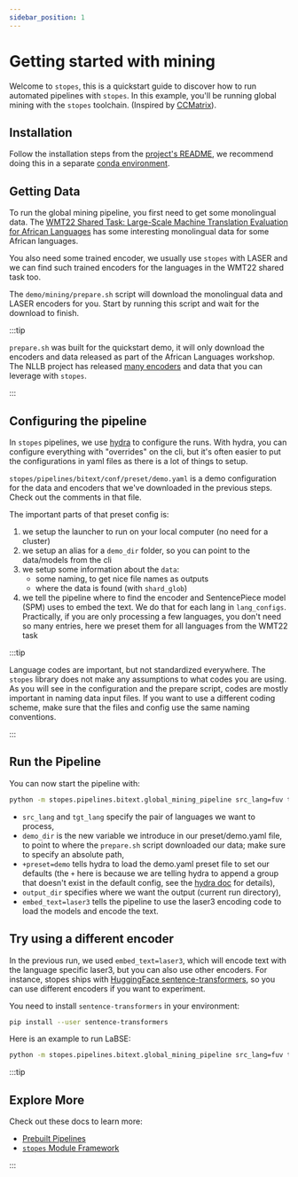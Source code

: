 ```yaml
---
sidebar_position: 1
---
```


# Getting started with mining

Welcome to `stopes`, this is a quickstart guide to discover how to run automated pipelines with `stopes`. In this example, you'll be running global mining with the `stopes` toolchain. (Inspired by [CCMatrix](https://ai.facebook.com/blog/ccmatrix-a-billion-scale-bitext-data-set-for-training-translation-models/)).

## Installation

Follow the installation steps from the [project's README](https://github.com/facebookresearch/stopes/blob/main/README.md), we recommend doing this in a separate [conda environment](https://docs.conda.io/projects/conda/en/latest/user-guide/getting-started.html).

## Getting Data

To run the global mining pipeline, you first need to get some monolingual data. The [WMT22 Shared Task: Large-Scale Machine Translation Evaluation for African Languages](https://statmt.org/wmt22/large-scale-multilingual-translation-task.html) has some interesting monolingual data for some African languages.

You also need some trained encoder, we usually use `stopes` with LASER and we can find such trained encoders for the languages in the WMT22 shared task too.

The `demo/mining/prepare.sh` script will download the monolingual data and LASER encoders for you. Start by running this script and wait for the download to finish.

:::tip

`prepare.sh` was built for the quickstart demo, it will only download the encoders and data released as part of the African Languages workshop. The NLLB project has released [many encoders](https://github.com/facebookresearch/LASER/tree/main/nllb/) and data that you can leverage with `stopes`.

:::

## Configuring the pipeline

In `stopes` pipelines, we use [hydra](https://hydra.cc/) to configure the runs. With hydra, you can configure everything with "overrides" on the cli, but it's often easier to put the configurations in yaml files as there is a lot of things to setup.

`stopes/pipelines/bitext/conf/preset/demo.yaml` is a demo configuration for the data and encoders that we've downloaded in the previous steps. Check out the comments in that file.

The important parts of that preset config is:

1. we setup the launcher to run on your local computer (no need for a cluster)
2. we setup an alias for a `demo_dir` folder, so you can point to the data/models from the cli
3. we setup some information about the `data`:
   - some naming, to get nice file names as outputs
   - where the data is found (with `shard_glob`)
4. we tell the pipeline where to find the encoder and SentencePiece model (SPM) uses to embed the text. We do that for each lang in `lang_configs`. Practically, if you are only processing a few languages, you don't need so many entries, here we preset them for all languages from the WMT22 task

:::tip

Language codes are important, but not standardized everywhere. The `stopes` library does not make any assumptions to what codes you are using. As you will see in the configuration and the prepare script, codes are mostly important in naming data input files. If you want to use a different coding scheme, make sure that the files and config use the same naming conventions.

:::

## Run the Pipeline

You can now start the pipeline with:

```bash
python -m stopes.pipelines.bitext.global_mining_pipeline src_lang=fuv tgt_lang=zul demo_dir=.../stopes-repo/demo/mining +preset=demo output_dir=. embed_text=laser3
```

- `src_lang` and `tgt_lang` specify the pair of languages we want to process,
- `demo_dir` is the new variable we introduce in our preset/demo.yaml file, to point to where the `prepare.sh` script downloaded our data; make sure to specify an absolute path,
- `+preset=demo` tells hydra to load the demo.yaml preset file to set our defaults (the `+` here is because we are telling hydra to append a group that doesn't exist in the default config, see the [hydra doc](https://hydra.cc/docs/1.0/advanced/override_grammar/basic/#basic-override-syntax) for details),
- `output_dir` specifies where we want the output (current run directory),
- `embed_text=laser3` tells the pipeline to use the laser3 encoding code to load the models and encode the text.

## Try using a different encoder

In the previous run, we used `embed_text=laser3`, which will encode text with the language specific laser3, but you can also use other encoders. For instance, stopes ships with [HuggingFace sentence-transformers](https://huggingface.co/sentence-transformers), so you can use different encoders if you want to experiment.

You need to install `sentence-transformers` in your environment:

```bash
pip install --user sentence-transformers
```

Here is an example to run LaBSE:

```bash
python -m stopes.pipelines.bitext.global_mining_pipeline src_lang=fuv tgt_lang=zul demo_dir=.../stopes-repo/demo/mining +preset=demo output_dir=. embed_text=hf_labse lang_configs=null embedding_dimensions=768
```

:::tip

## Explore More

Check out these docs to learn more:

- [Prebuilt Pipelines](category/prebuilt-pipelines)
- [`stopes` Module Framework](stopes)

:::

